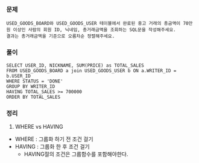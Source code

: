 ### 문제
```
USED_GOODS_BOARD와 USED_GOODS_USER 테이블에서 완료된 중고 거래의 총금액이 70만 원 이상인 사람의 회원 ID, 닉네임, 총거래금액을 조회하는 SQL문을 작성해주세요. 
결과는 총거래금액을 기준으로 오름차순 정렬해주세요.
```

### 풀이
```mysql
SELECT USER_ID, NICKNAME, SUM(PRICE) as TOTAL_SALES
FROM USED_GOODS_BOARD a join USED_GOODS_USER b ON a.WRITER_ID = b.USER_ID
WHERE STATUS = 'DONE'
GROUP BY WRITER_ID
HAVING TOTAL_SALES >= 700000
ORDER BY TOTAL_SALES
```

### 정리
1. WHERE vs HAVING
- WHERE : 그룹화 하기 전 조건 걸기
- HAVING : 그룹화 한 후 조건 걸기
  - HAVING절의 조건은 그룹함수를 포함해야한다.
